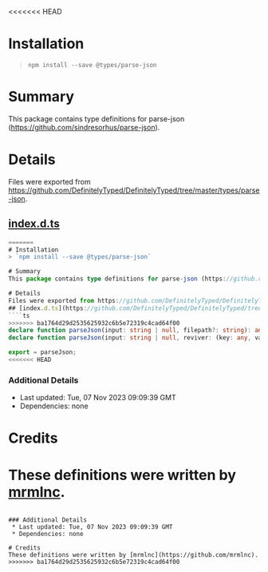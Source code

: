 <<<<<<< HEAD
# Installation
> `npm install --save @types/parse-json`

# Summary
This package contains type definitions for parse-json (https://github.com/sindresorhus/parse-json).

# Details
Files were exported from https://github.com/DefinitelyTyped/DefinitelyTyped/tree/master/types/parse-json.
## [index.d.ts](https://github.com/DefinitelyTyped/DefinitelyTyped/tree/master/types/parse-json/index.d.ts)
````ts
=======
# Installation
> `npm install --save @types/parse-json`

# Summary
This package contains type definitions for parse-json (https://github.com/sindresorhus/parse-json).

# Details
Files were exported from https://github.com/DefinitelyTyped/DefinitelyTyped/tree/master/types/parse-json.
## [index.d.ts](https://github.com/DefinitelyTyped/DefinitelyTyped/tree/master/types/parse-json/index.d.ts)
````ts
>>>>>>> ba1764d29d2535625932c6b5e72319c4cad64f00
declare function parseJson(input: string | null, filepath?: string): any;
declare function parseJson(input: string | null, reviver: (key: any, value: any) => any, filepath?: string): any;

export = parseJson;
<<<<<<< HEAD

````

### Additional Details
 * Last updated: Tue, 07 Nov 2023 09:09:39 GMT
 * Dependencies: none

# Credits
These definitions were written by [mrmlnc](https://github.com/mrmlnc).
=======

````

### Additional Details
 * Last updated: Tue, 07 Nov 2023 09:09:39 GMT
 * Dependencies: none

# Credits
These definitions were written by [mrmlnc](https://github.com/mrmlnc).
>>>>>>> ba1764d29d2535625932c6b5e72319c4cad64f00
